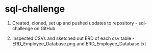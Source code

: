 # sql-challenge

1) Created, cloned, set up and pushed updates to repository - sql-challenge on GitHub

2) Inspected CSVs and sketched out ERD of each csv table - ERD_Employee_Database.png and ERD_Employee_Database.txt


